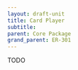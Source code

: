 ```yaml
---
layout: draft-unit
title: Card Player
subtitle: 
parent: Core Package
grand_parent: ER-301
---
```


TODO
